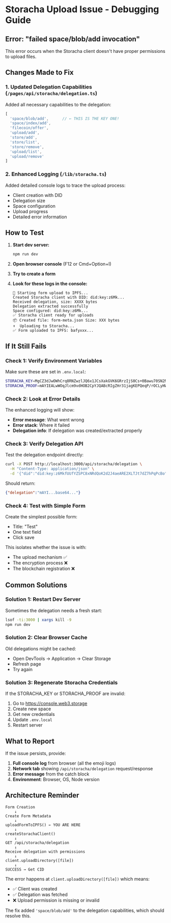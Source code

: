 # Storacha Upload Issue - Debugging Guide

## Error: "failed space/blob/add invocation"

This error occurs when the Storacha client doesn't have proper permissions to upload files.

## Changes Made to Fix

### 1. Updated Delegation Capabilities (`/pages/api/storacha/delegation.ts`)

Added all necessary capabilities to the delegation:
```typescript
[
  'space/blob/add',      // ← THIS IS THE KEY ONE!
  'space/index/add',
  'filecoin/offer',
  'upload/add',
  'store/add',
  'store/list',
  'store/remove',
  'upload/list',
  'upload/remove'
]
```

### 2. Enhanced Logging (`/lib/storacha.ts`)

Added detailed console logs to trace the upload process:
- Client creation with DID
- Delegation size
- Space configuration
- Upload progress
- Detailed error information

## How to Test

1. **Start dev server:**
   ```bash
   npm run dev
   ```

2. **Open browser console** (F12 or Cmd+Option+I)

3. **Try to create a form**

4. **Look for these logs in the console:**
   ```
   🚀 Starting form upload to IPFS...
   Created Storacha client with DID: did:key:z6Mk...
   Received delegation, size: XXXX bytes
   Delegation extracted successfully
   Space configured: did:key:z6Mk...
   ✅ Storacha client ready for uploads
   📦 Created file: form-meta.json Size: XXX bytes
   ⬆️  Uploading to Storacha...
   ✅ Form uploaded to IPFS: bafyxxx...
   ```

## If It Still Fails

### Check 1: Verify Environment Variables
Make sure these are set in `.env.local`:
```bash
STORACHA_KEY=MgCZ3dJwOWhCrq8RNZwzlJQ6x1JCsXakGVK6GRrzIjS0Cs+0Bawu70SN2MFNq/A2XAiJgb42q1+QN3QXhSavOIqIVogU=
STORACHA_PROOF=mAYIEALwWOqJlcm9vdHOB2CpYJQABcRIgZHr31jagKEPQeqP/rOCLyHWLLLBfMatfraar2GcIy15ndmVyc2lvbgH...
```

### Check 2: Look at Error Details
The enhanced logging will show:
- **Error message**: What went wrong
- **Error stack**: Where it failed
- **Delegation info**: If delegation was created/extracted properly

### Check 3: Verify Delegation API
Test the delegation endpoint directly:
```bash
curl -X POST http://localhost:3000/api/storacha/delegation \
  -H "Content-Type: application/json" \
  -d '{"did":"did:key:z6MkfUUfYZSPC8xNRdQoK2d2J4aeARE2XLTJt7dZ7hPqPcBo"}'
```

Should return:
```json
{"delegation":"mAYI...base64..."}
```

### Check 4: Test with Simple Form
Create the simplest possible form:
- Title: "Test"
- One text field
- Click save

This isolates whether the issue is with:
- The upload mechanism ✅
- The encryption process ❌
- The blockchain registration ❌

## Common Solutions

### Solution 1: Restart Dev Server
Sometimes the delegation needs a fresh start:
```bash
lsof -ti:3000 | xargs kill -9
npm run dev
```

### Solution 2: Clear Browser Cache
Old delegations might be cached:
- Open DevTools → Application → Clear Storage
- Refresh page
- Try again

### Solution 3: Regenerate Storacha Credentials
If the STORACHA_KEY or STORACHA_PROOF are invalid:
1. Go to https://console.web3.storage
2. Create new space
3. Get new credentials
4. Update `.env.local`
5. Restart server

## What to Report

If the issue persists, provide:
1. **Full console log** from browser (all the emoji logs)
2. **Network tab** showing `/api/storacha/delegation` request/response
3. **Error message** from the catch block
4. **Environment**: Browser, OS, Node version

## Architecture Reminder

```
Form Creation
    ↓
Create Form Metadata
    ↓
uploadFormToIPFS() ← YOU ARE HERE
    ↓
createStorachaClient()
    ↓
GET /api/storacha/delegation
    ↓
Receive delegation with permissions
    ↓
client.uploadDirectory([file])
    ↓
SUCCESS → Get CID
```

The error happens at `client.uploadDirectory([file])` which means:
- ✅ Client was created
- ✅ Delegation was fetched
- ❌ Upload permission is missing or invalid

The fix added `'space/blob/add'` to the delegation capabilities, which should resolve this.
